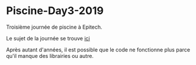 # Piscine-Day3-2019

Troisième journée de piscine à Epitech.

Le sujet de la journée se trouve [ici](B-CPE-100_Day03.pdf)

Après autant d'années, il est possible que le code ne fonctionne plus parce qu'il manque des librairies ou autre.

